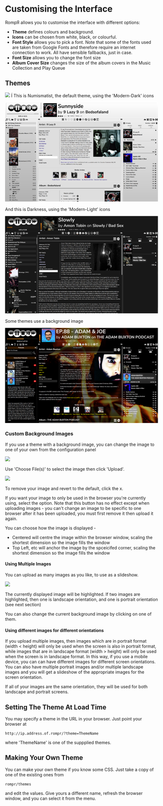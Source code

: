 # Customising the Interface

RompЯ allows you to customise the interface with different options:
* **Theme** defines colours and background.
* **Icons** can be chosen from white, black, or colourful.
* **Font Style** allows you to pick a font. Note that some of the fonts used are taken from Google Fonts and therefore require an internet connection to work. All have sensible fallbacks, just in case.
* **Font Size** allows you to change the font size
* **Album Cover Size** changes the size of the album covers in the Music Collection and Play Queue

## Themes

![](images/appearance.png)
Í
This is Numismatist, the default theme, using the 'Modern-Dark' icons

![](images/numismatist.png)

And this is Darkness, using the 'Modern-Light' icons

![](images/darkness.png)

Some themes use a background image

![](images/fire.png)

### Custom Background Images

If you use a theme with a background image, you can change the image to one of your own from the configuration panel

![](images/uioptions2.png)

Use 'Choose File(s)' to select the image then click 'Upload'.

![](images/uioptions3.png)

To remove your image and revert to the default, click the x.

If you want your image to only be used in the browser you're currently using, select the option. Note that this button has no effect except when uploading images - you can't change an image to be specific to one browser after it has been uploaded, you must first remove it then upload it again.

You can choose how the image is displayed -

* Centered will centre the image within the browser window, scaling the shortest dimension so the image fills the window
* Top Left, etc will anchor the image by the spceicifed corner, scaling the shortest dimension so the image fills the window

#### Using Multiple Images

You can upload as many images as you like, to use as a slideshow.

![](images/uioptions4.png)

The currently displayed image will be highlighted. If two images are highlighted, then one is landscape orientation, and one is portrait orientation (see next section)

You can also change the current background image by clicking on one of them.

#### Using different images for different orientations

If you upload multiple images, then images which are in portrait format (width < height) will only be used when the screen is also in portrait format, while images that are in landscape format (width > height) will only be used when the screen is in landscape format. In this way, if you use a mobile device, you can can have different images for different screen orientations. You can also have multiple portrait images and/or multiple landscape images and you will get a slideshow of the appropriate images for the screen orientation.

If all of your images are the same orientation, they will be used for both landscape and portrait screens.

## Setting The Theme At Load Time

You may specify a theme in the URL in your browser. Just point your browser at

    http://ip.address.of.rompr/?theme=ThemeName

where 'ThemeName' is one of the suppplied themes.

## Making Your Own Theme

You can make your own theme if you know some CSS. Just take a copy of one of the existing ones from

    rompr/themes

and edit the values. Give yours a different name, refresh the browser window, and you can select it from the menu.
